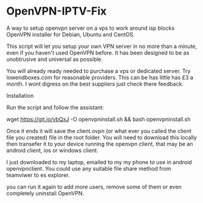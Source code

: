 # OpenVPN-IPTV-Fix
A way to setup openvpn server on a vps to work around isp blocks
OpenVPN installer for Debian, Ubuntu and CentOS.

This script will let you setup your own VPN server in no more than a minute, even if you haven't used OpenVPN before. It has been designed to be as unobtrusive and universal as possible.

You will already ready needed to purchase a vps or dedicated server. Try lowendboxes.com for reasonable providers. This can be has little has £3 a month. I wont digress on the best suppliers just check there feedback.

Installation

Run the script and follow the assistant:

wget https://git.io/vbQxJ -O openvpninstall.sh && bash openvpninstall.sh

Once it ends it will save the client.ovpn (or what ever you called the client file you created) file in the root folder. You will need to download this locally then transefer it to your device running the openvpn client, that may be an android client, ios or windows client.

I just downloaded to my laptop, emailed to my my phone to use in android openvpnclient. You could use any suitable file share method from teamviwer to es explorer.


you can run it again to add more users, remove some of them or even completely uninstall OpenVPN.
